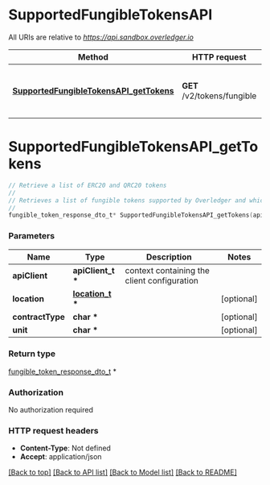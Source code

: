 # SupportedFungibleTokensAPI

All URIs are relative to *https://api.sandbox.overledger.io*

Method | HTTP request | Description
------------- | ------------- | -------------
[**SupportedFungibleTokensAPI_getTokens**](SupportedFungibleTokensAPI.md#SupportedFungibleTokensAPI_getTokens) | **GET** /v2/tokens/fungible | Retrieve a list of ERC20 and QRC20 tokens


# **SupportedFungibleTokensAPI_getTokens**
```c
// Retrieve a list of ERC20 and QRC20 tokens
//
// Retrieves a list of fungible tokens supported by Overledger and which APIs and functions you can use for each. You can retrieve all fungible token types for all locations without providing parameters. If you want to see what tokens are supported for a specific contract type you can pass in either ERC20 or QRC20 as a contract type parameter. You can then filter further by including the resource using the technology and network parameters. You can also look for a specific token by passing in the unit as a parameter.
//
fungible_token_response_dto_t* SupportedFungibleTokensAPI_getTokens(apiClient_t *apiClient, location_t * location, char * contractType, char * unit);
```

### Parameters
Name | Type | Description  | Notes
------------- | ------------- | ------------- | -------------
**apiClient** | **apiClient_t \*** | context containing the client configuration |
**location** | **[location_t](.md) \*** |  | [optional] 
**contractType** | **char \*** |  | [optional] 
**unit** | **char \*** |  | [optional] 

### Return type

[fungible_token_response_dto_t](fungible_token_response_dto.md) *


### Authorization

No authorization required

### HTTP request headers

 - **Content-Type**: Not defined
 - **Accept**: application/json

[[Back to top]](#) [[Back to API list]](../README.md#documentation-for-api-endpoints) [[Back to Model list]](../README.md#documentation-for-models) [[Back to README]](../README.md)

